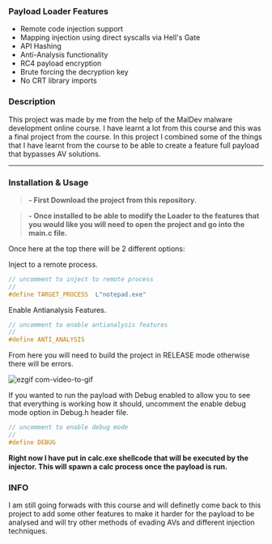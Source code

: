 ### Payload Loader Features

- Remote code injection support
- Mapping injection using direct syscalls via Hell's Gate
- API Hashing
- Anti-Analysis functionality
- RC4 payload encryption
- Brute forcing the decryption key
- No CRT library imports

### Description

This project was made by me from the help of the MalDev malware development online course. I have learnt a lot from this course and this was a final project from the course. In this project I combined some of the things that I have learnt from the course to be able to create a feature full payload that bypasses AV solutions.

---

### Installation & Usage
> **- First Download the project from this repository.**

> **- Once installed to be able to modify the Loader to the features that you would like you will need to open the project and go into the main.c file.**

Once here at the top there will be 2 different options:

Inject to a remote process.
```C
// uncomment to inject to remote process
//
#define TARGET_PROCESS	L"notepad.exe"
```


Enable Antianalysis Features.
```C
// uncomment to enable antianalysis features
//
#define ANTI_ANALYSIS
```

From here you will need to build the project in RELEASE mode otherwise there will be errors.

![ezgif com-video-to-gif](https://github.com/0a4s9uufc1/---M1J0W-SHELL-INJECT---/assets/145394420/aec4f767-f522-45a4-89bb-d07235ee412c)


If you wanted to run the payload with Debug enabled to allow you to see that everything is working how it should, uncomment the enable debug mode option in Debug.h header file.
```C
// uncomment to enable debug mode
//
#define DEBUG
```

**Right now I have put in calc.exe shellcode that will be executed by the injector. This will spawn a calc process once the payload is run.**

### INFO

I am still going forwads with this course and will definetly come back to this project to add some other features to make it harder for the payload to be analysed and will try other methods of evading AVs and different injection techniques.
